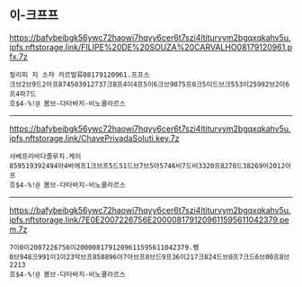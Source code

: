 ## 이-크프프

<https://bafybeibgk56ywc72haowi7hqyy6cer6t7szi4ltiturvym2bgqxqkahv5u.ipfs.nftstorage.link/FILIPE%20DE%20SOUZA%20CARVALHO08179120961.pfx.7z>

```트스트
필리피 지 소자 카르발류08179120961.프프스
크브2브9드2아프874503912737크8프4이4프5이6크브9075프0크5이드브크553이25992브2아6프4파7드
흐$4-%!@ 봄브-다타바지-비노쿨라르스
```

---

<https://bafybeibgk56ywc72haowi7hqyy6cer6t7szi4ltiturvym2bgqxqkahv5u.ipfs.nftstorage.link/ChavePrivadaSoluti.key.7z>

```트스트
샤베프리바다졸루치.케이
859519392494아4바에프1크브프5드51드브7브5아5746비7드비3320프8270드38269아2012아프
흐$4-%!@ 봄브-다타바지-비노쿨라르스
```

---

<https://bafybeibgk56ywc72haowi7hqyy6cer6t7szi4ltiturvym2bgqxqkahv5u.ipfs.nftstorage.link/7E0E2007226756E2000081791209611595611042379.pem.7z>

```트스트
7이0이2007226756이2000081791209611595611042379.펭
0브948크991이1아23악브프858896아7아브프8브드9프36이217크824드브0프7크드6브00프8브2213
흐$4-%!@ 봄브-다타바지-비노쿨라르스
```
